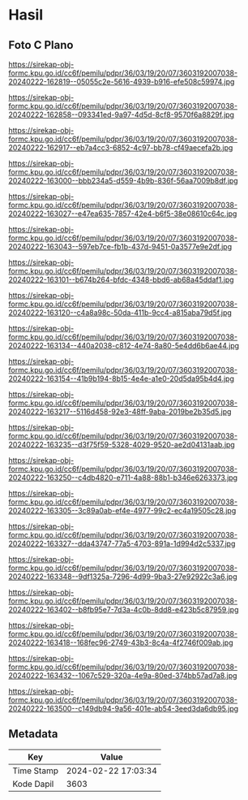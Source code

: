 # Hasil

## Foto C Plano

https://sirekap-obj-formc.kpu.go.id/cc6f/pemilu/pdpr/36/03/19/20/07/3603192007038-20240222-162819--05055c2e-5616-4939-b916-efe508c59974.jpg

https://sirekap-obj-formc.kpu.go.id/cc6f/pemilu/pdpr/36/03/19/20/07/3603192007038-20240222-162858--093341ed-9a97-4d5d-8cf8-9570f6a8829f.jpg

https://sirekap-obj-formc.kpu.go.id/cc6f/pemilu/pdpr/36/03/19/20/07/3603192007038-20240222-162917--eb7a4cc3-6852-4c97-bb78-cf49aecefa2b.jpg

https://sirekap-obj-formc.kpu.go.id/cc6f/pemilu/pdpr/36/03/19/20/07/3603192007038-20240222-163000--bbb234a5-d559-4b9b-836f-56aa7009b8df.jpg

https://sirekap-obj-formc.kpu.go.id/cc6f/pemilu/pdpr/36/03/19/20/07/3603192007038-20240222-163027--e47ea635-7857-42e4-b6f5-38e08610c64c.jpg

https://sirekap-obj-formc.kpu.go.id/cc6f/pemilu/pdpr/36/03/19/20/07/3603192007038-20240222-163043--597eb7ce-fb1b-437d-9451-0a3577e9e2df.jpg

https://sirekap-obj-formc.kpu.go.id/cc6f/pemilu/pdpr/36/03/19/20/07/3603192007038-20240222-163101--b674b264-bfdc-4348-bbd6-ab68a45ddaf1.jpg

https://sirekap-obj-formc.kpu.go.id/cc6f/pemilu/pdpr/36/03/19/20/07/3603192007038-20240222-163120--c4a8a98c-50da-411b-9cc4-a815aba79d5f.jpg

https://sirekap-obj-formc.kpu.go.id/cc6f/pemilu/pdpr/36/03/19/20/07/3603192007038-20240222-163134--440a2038-c812-4e74-8a80-5e4dd6b6ae44.jpg

https://sirekap-obj-formc.kpu.go.id/cc6f/pemilu/pdpr/36/03/19/20/07/3603192007038-20240222-163154--41b9b194-8b15-4e4e-a1e0-20d5da95b4d4.jpg

https://sirekap-obj-formc.kpu.go.id/cc6f/pemilu/pdpr/36/03/19/20/07/3603192007038-20240222-163217--5116d458-92e3-48ff-9aba-2019be2b35d5.jpg

https://sirekap-obj-formc.kpu.go.id/cc6f/pemilu/pdpr/36/03/19/20/07/3603192007038-20240222-163235--d3f75f59-5328-4029-9520-ae2d04131aab.jpg

https://sirekap-obj-formc.kpu.go.id/cc6f/pemilu/pdpr/36/03/19/20/07/3603192007038-20240222-163250--c4db4820-e711-4a88-88b1-b346e6263373.jpg

https://sirekap-obj-formc.kpu.go.id/cc6f/pemilu/pdpr/36/03/19/20/07/3603192007038-20240222-163305--3c89a0ab-ef4e-4977-99c2-ec4a19505c28.jpg

https://sirekap-obj-formc.kpu.go.id/cc6f/pemilu/pdpr/36/03/19/20/07/3603192007038-20240222-163327--dda43747-77a5-4703-891a-1d994d2c5337.jpg

https://sirekap-obj-formc.kpu.go.id/cc6f/pemilu/pdpr/36/03/19/20/07/3603192007038-20240222-163348--9df1325a-7296-4d99-9ba3-27e92922c3a6.jpg

https://sirekap-obj-formc.kpu.go.id/cc6f/pemilu/pdpr/36/03/19/20/07/3603192007038-20240222-163402--b8fb95e7-7d3a-4c0b-8dd8-e423b5c87959.jpg

https://sirekap-obj-formc.kpu.go.id/cc6f/pemilu/pdpr/36/03/19/20/07/3603192007038-20240222-163418--168fec96-2749-43b3-8c4a-4f2746f009ab.jpg

https://sirekap-obj-formc.kpu.go.id/cc6f/pemilu/pdpr/36/03/19/20/07/3603192007038-20240222-163432--1067c529-320a-4e9a-80ed-374bb57ad7a8.jpg

https://sirekap-obj-formc.kpu.go.id/cc6f/pemilu/pdpr/36/03/19/20/07/3603192007038-20240222-163500--c149db94-9a56-401e-ab54-3eed3da6db95.jpg


## Metadata

| Key        | Value               |
| ---------- | ------------------- |
| Time Stamp | 2024-02-22 17:03:34 |
| Kode Dapil | 3603                |



